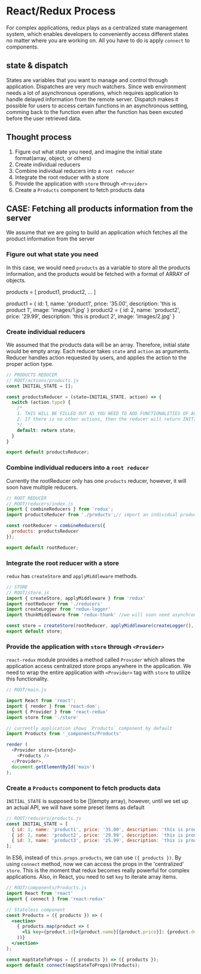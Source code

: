 # React/Redux Process
For complex applications, redux plays as a centralized state management system, which enables developers to conveniently access different states no matter where you are working on. All you have to do is apply `connect` to components.


## state & dispatch
States are variables that you want to manage and control through application. Dispatches are very much watchers. Since web environment needs a lot of asynchronous operations, which requires application to handle delayed information from the remote server. Dispatch makes it possible for users to access certain functions in an asynchronous setting, comming back to the function even after the function has been excuted before the user retrieved data.


## Thought process
1. Figure out what state you need, and imagine the initial state format(array, object, or others)
2. Create individual reducers
3. Combine individual reducers into a `root reducer`
4. Integrate the root reducer with a store
5. Provide the application with `store` through `<Provider>`
6. Create a `Products` component to fetch products data


## CASE: Fetching all products information from the server
We assume that we are going to build an application which fetches all the product information from the server

### Figure out what state you need
In this case, we would need `products` as a variable to store all the products information, and the products would be fetched with a format of ARRAY of objects.

products = [ product1, product2, ... ]

product1 = { id: 1, name: 'product1', price: '35.00', description: 'this is product 1', image: 'images/1.jpg' }
product2 = { id: 2, name: 'product2', price: '29.99', description: 'this is product 2', image: 'images/2.jpg' }


### Create individual reducers
We assumed that the products data will be an array. Therefore, initial state would be empty array.
Each reducer takes `state` and `action` as arguments. Reducer handles action requested by users, and applies the action to the proper action type.


```javascript
// PRODUCTS REDUCER
// ROOT/actions/products.js
const INITIAL_STATE = [];

const productsReducer = (state=INITIAL_STATE, action) => {
  switch (action.type) {
    /*
    1. THIS WILL BE FILLED OUT AS YOU NEED TO ADD FUNCTIONALITIES OF ACTINOS such as "fetch products"
    2. If there is no other actions, then the reducer will return INITIAL_STATE[] as default
    */
    default: return state;
  }
}

export default productsReducer;
```

### Combine individual reducers into a `root reducer`
Currently the rootReducer only has one `products` reducer, however, it will soon have multiple reducers.

```javascript
// ROOT REDUCER
// ROOT/reducers/index.js
import { combineReducers } from 'redux';
import productsReducer from './products';// import an individual products reducer

const rootReducer = combineReducers({
  products: productsReducer
});

export default rootReducer;
```

### Integrate the root reducer with a store
`redux` has `createStore` and `applyMiddleware` methods.
<!-- APPLY MIDDLEWARE!!! -->


```javascript
// STORE
// ROOT/store.js
import { createStore, applyMiddleware } from 'redux'
import rootReducer from './reducers'
import createLogger from 'redux-logger'
import thunkMiddleware from 'redux-thunk' //we will soon need asynchronous dispatch, so set this up in advance

const store = createStore(rootReducer, applyMiddleware(createLogger(), thunkMiddleware));
export default store;
```


### Provide the application with `store` through `<Provider>`
`react-redux` module provides a method called `Provider` which allows the application access centralized store props anywhere in the application. We need to wrap the entire application with `<Provider>` tag with `store` to utilize this functionality.


```javascript
// ROOT/main.js

import React from 'react';
import { render } from 'react-dom';
import { Provider } from 'react-redux'
import store from './store'

// currently application shows `Products` component by default
import Products from '_components/Products'

render (
  <Provider store={store}>
    <Products />
  </Provider>,
  document.getElementById('main')
);
```


### Create a `Products` component to fetch products data
`INITIAL_STATE` is supposed to be [](empty array), however, until we set up an actual API, we will have some preset items as default

```javascript
// ROOT/reducers/products.js
const INITIAL_STATE = [
  { id: 1, name: 'product1', price: '35.00', description: 'this is product 1', image: 'images/1.jpg' },
  { id: 2, name: 'product2', price: '29.99', description: 'this is product 2', image: 'images/2.jpg' },
  { id: 3, name: 'product3', price: '25.99', description: 'this is product 3', image: 'images/3.jpg' }
];
```

In ES6, instead of `this.props.products`, we can use `({ products })`. By using `connect` method, now we can access the props in the 'centralized' `store`. This is the moment that redux becomes really powerful for complex applications. Also, in React, you need to set `key` to iterate array items.

```jsx
// ROOT/components/Products.js
import React from 'react'
import { connect } from 'react-redux'

// Stateless component
const Products = ({ products }) => (
  <section>
    { products.map(product => (
      <li key={product.id}>{product.name}[{product.price}]: {product.description}</li>
    ))}
  </section>
);

const mapStateToProps = ({ products }) => ({ products });
export default connect(mapStateToProps)(Products);
```

